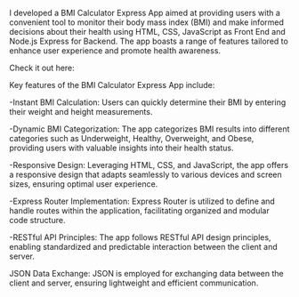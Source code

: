  I developed a BMI Calculator Express App aimed at providing users with a convenient tool to monitor their body mass index (BMI) and make informed decisions about their health using HTML, CSS, JavaScript as Front End and Node.js Express for Backend. The app boasts a range of features tailored to enhance user experience and promote health awareness.



Check it out here: 



Key features of the BMI Calculator Express App include:



-Instant BMI Calculation: Users can quickly determine their BMI by entering their weight and height measurements.



-Dynamic BMI Categorization: The app categorizes BMI results into different categories such as Underweight, Healthy, Overweight, and Obese, providing users with valuable insights into their health status.



-Responsive Design: Leveraging HTML, CSS, and JavaScript, the app offers a responsive design that adapts seamlessly to various devices and screen sizes, ensuring optimal user experience.



-Express Router Implementation: Express Router is utilized to define and handle routes within the application, facilitating organized and modular code structure.



-RESTful API Principles: The app follows RESTful API design principles, enabling standardized and predictable interaction between the client and server.



JSON Data Exchange: JSON is employed for exchanging data between the client and server, ensuring lightweight and efficient communication.
